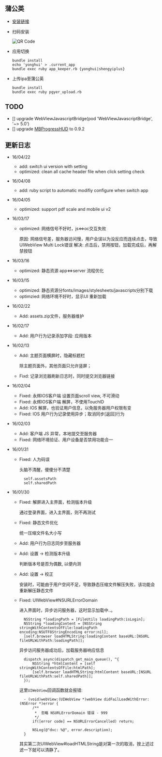 
## 蒲公英

* [安装链接](http://www.pgyer.com/yh-i)
* 扫码安装

	![QR Code](http://static.pgyer.com/app/qrcode/yh-i)
	
* 应用切换

	```
	bundle install
	echo 'yonghui' > .current_app
	bundle exec ruby app_keeper.rb {yonghui|shengyiplus}
	```
* 上传ipa至蒲公英

	```	
	bundle install
	bundle exec ruby pgyer_upload.rb
	```

## TODO

* [] upgrade WebViewJavascriptBridge(pod 'WebViewJavascriptBridge', '~> 5.0')
* [] upgrade [MBProgressHUD](https://github.com/jdg/MBProgressHUD) to 0.9.2


## 更新日志

* 16/04/22

	* add: switch ui version with setting
	* optimized: clean all cache header file when click setting check
	
* 16/04/08

	* add: ruby script to automatic modifiy configure when switch app

* 16/04/05

	* optimized: support pdf scale and mobile ui v2

* 16/03/17

	* optimized: 网络信号不好时，js<=>oc交互失败
	
		原因: 网络信号差，服务器访问慢，用户会误以为没反应而连续点击，导致UIWebView Multi Lock错误
		解决: 点击后，禁用按钮，加载完成后，再解禁按钮
		
* 16/03/16

	* optimized: 静态资源 app<=>server 流程优化

* 16/03/15

	* optimized: 静态资源分fonts/images/stylesheets/javascripts分别下载
	* optimzied: 网络环境不好时，显示UI 重新加载

* 16/02/22

	* Add: assets.zip文件，服务器维护
	
* 16/02/17

	* Add: 用户行为记录添加字段: 应用版本

* 16/02/13

	* Add: 主题页面横屏时，隐藏标题栏
	
		除主题页面外，其他页面只允许竖屏；
	
	* Fixd: 记录浏览器刷新日志时，同时提交浏览器链接

* 16/02/04

	* Fixed: 永辉IOS客户端 设置页面scroll view, 不可滑动
	* Fixed: 永辉IOS客户端 解屏，不使用TouchID
	* Add: IOS 解屏，也验证用户信息，以免服务器用户权限有变
	* Fixed: IOS 用户行为记录使用异步；取消同步[返回]行为
	
* 16/02/03

	* Add: 客户端 JS 异常，本地提交至服务器
	* Fixed: 网络环境验证、用户设备是否禁用功能合一
	
* 16/01/31

	* Fixed: 人为码误
	
		头脑不清醒，傻傻分不清楚
		
			self.assetsPath 
			self.sharedPath
		
* 16/01/30
	
	* Fixed: 解屏进入主界面，检测版本升级
	
		通过登录界面，进入主界面，则不再测试
		
	* Fixed: 静态文件优化
	
		统一压缩文件名大小写
	
	* Add: 用户行为日志同步至服务器
	* Add: 设置 -> 检测版本升级
		
		判断版本号是否为偶数, 以便内测
		
	* Add: 设置 -> 校正
	
		安装时，可能由于用户空间不足，导致静态压缩文件解压失败，该功能会重新解压静态文件
	
	* Fixed: UIWebView#NSURLErrorDomain
			
		进入界面时，异步访问服务器，这时显示加载中..。
		
			NSString *loadingPath = [FileUtils loadingPath:isLogin];
			NSString *loadingContent = [NSString stringWithContentsOfFile:loadingPath encoding:NSUTF8StringEncoding error:nil];
			[self.browser loadHTMLString:loadingContent baseURL:[NSURL fileURLWithPath:loadingPath]];
			
			
		异步访问服务器成功后，加载服务器响应信息
		
			dispatch_async(dispatch_get_main_queue(), ^{
				NSString *htmlContent = [self stringWithContentsOfFile:htmlPath];
				[self.browser loadHTMLString:htmlContent baseURL:[NSURL fileURLWithPath:self.sharedPath]];
			});
	
		这里`UIWebView`回调函数就会报错:
			
			- (void)webView:(UIWebView *)webView didFailLoadWithError:(NSError *)error {
			    /**
			     *  忽略 NSURLErrorDomain 错误 - 999
			     */
			    if([error code] == NSURLErrorCancelled) return;
			    
			    NSLog(@"dvc: %@", error.description);
			}
			
		其实第二次UIWebView#loadHTMLString是对第一次的取消，按上述过滤一下就可以清静了。